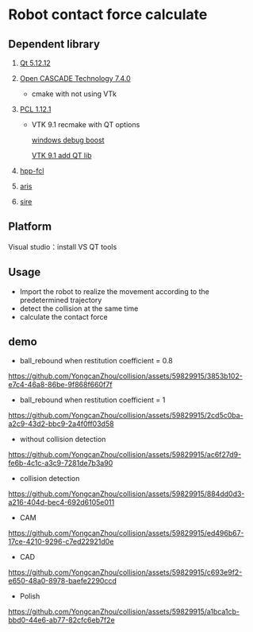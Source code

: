 # Robot contact force calculate 

## Dependent library

1. [Qt 5.12.12](https://download.qt.io/official_releases/qt/) 

2. [Open CASCADE Technology 7.4.0](https://dev.opencascade.org/release/previous#node-29988)   

   - cmake with not using VTk

3. [PCL 1.12.1](https://github.com/PointCloudLibrary/pcl/releases/tag/pcl-1.12.1) 

   - VTK 9.1  recmake with QT options

     [windows debug boost](https://github.com/PointCloudLibrary/pcl/issues/5205)

     [VTK 9.1 add QT lib](https://mangoroom.cn/cpp/pcl-vtk9-x-viewer-hosted-on-qt-widget.html)

4. [hpp-fcl](https://github.com/leitianjian/hpp-fcl/tree/145b08e1bf98daba5d8ab4ace248c7e99a1e5faf) 

5. [aris](https://github.com/py0330/aris)

6. [sire](https://github.com/leitianjian/sire) 

## Platform

Visual studio：install VS QT tools

## Usage

- Import the robot to realize the movement according to the predetermined trajectory
- detect the collision at the same time 
- calculate the contact force

## demo

- ball_rebound when restitution coefficient = 0.8
  
https://github.com/YongcanZhou/collision/assets/59829915/3853b102-e7c4-46a8-86be-9f868f660f7f

- ball_rebound when restitution coefficient = 1
  
https://github.com/YongcanZhou/collision/assets/59829915/2cd5c0ba-a2c9-43d2-bbc9-2a4f0ff03d58

- without collision detection
  
https://github.com/YongcanZhou/collision/assets/59829915/ac6f27d9-fe6b-4c1c-a3c9-7281de7b3a90

- collision detection
  
https://github.com/YongcanZhou/collision/assets/59829915/884dd0d3-a216-404d-bec4-692d6105e011

- CAM
  
https://github.com/YongcanZhou/collision/assets/59829915/ed496b67-17ce-4210-9296-c7ed22921d0e

- CAD
  
https://github.com/YongcanZhou/collision/assets/59829915/c693e9f2-e650-48a0-8978-baefe2290ccd

- Polish
  
https://github.com/YongcanZhou/collision/assets/59829915/a1bca1cb-bbd0-44e6-ab77-82cfc6eb7f2e








